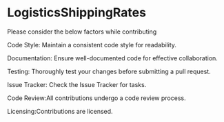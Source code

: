 # LogisticsShippingRates

Please consider the below factors while contributing

Code Style: Maintain a consistent code style for readability.

Documentation: Ensure well-documented code for effective collaboration.

Testing: Thoroughly test your changes before submitting a pull request.

Issue Tracker: Check the Issue Tracker for tasks.

Code Review:All contributions undergo a code review process.

Licensing:Contributions are licensed.
